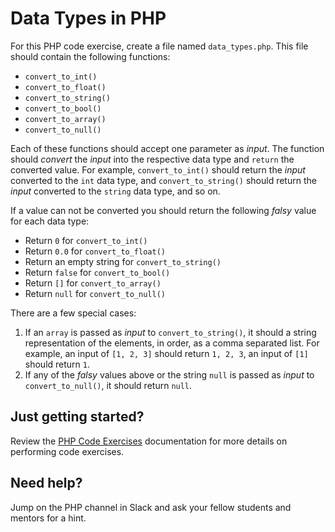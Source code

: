 # Data Types in PHP

For this PHP code exercise, create a file named `data_types.php`. This file should contain the following functions:
 
- `convert_to_int()`
- `convert_to_float()`
- `convert_to_string()`
- `convert_to_bool()`
- `convert_to_array()`
- `convert_to_null()`

Each of these functions should accept one parameter as *input*. The function should *convert* the *input* into the respective data type and `return` the converted value. For example, `convert_to_int()` should return the *input* converted to the `int` data type, and `convert_to_string()` should return the *input* converted to the `string` data type, and so on.
 
If a value can not be converted you should return the following *falsy* value for each data type:

- Return `0` for `convert_to_int()`
- Return `0.0` for `convert_to_float()`
- Return an empty string for `convert_to_string()`
- Return `false` for `convert_to_bool()`
- Return `[]` for `convert_to_array()`
- Return `null` for `convert_to_null()`

There are a few special cases:

1. If an `array` is passed as *input* to `convert_to_string()`, it should a string representation of the elements, in order, as a comma separated list. For example, an input of `[1, 2, 3]` should return `1, 2, 3`, an input of `[1]` should return `1`.
2. If any of the *falsy* values above or the string `null` is passed as *input* to `convert_to_null()`, it should return `null`.

## Just getting started?
Review the [PHP Code Exercises](https://github.com/CodeLouisville/back-end-php/tree/master/exercises) documentation for more details on performing code exercises.

## Need help?
Jump on the PHP channel in Slack and ask your fellow students and mentors for a hint.